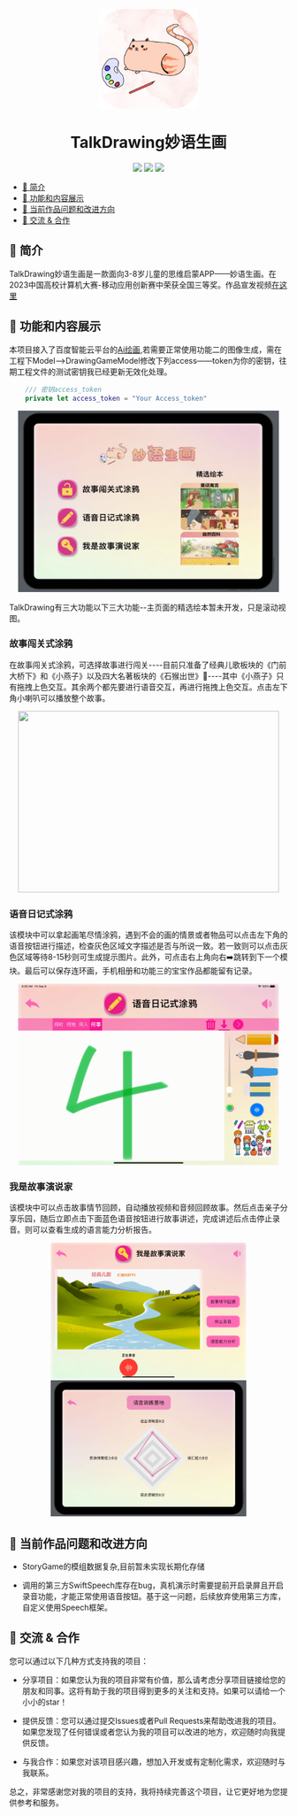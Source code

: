 
<div align=center>
<img src="ReadmeAssets/icon.png" width="180" height="180" align=center>
</div>
<h1 align=center>TalkDrawing妙语生画</h1>

<p align=center>
<a href="https://developer.apple.com/swift"><img src="https://img.shields.io/badge/swift-5.5+-fe562e"></a>
<a href="https://developer.apple.com/ios"><img src="https://img.shields.io/badge/iOS-16%2B-blue"></a>
<a href="https://github.com/Cay-Zhang/SwiftSpeech/blob/master/LICENSE"><img src="http://img.shields.io/badge/license-MIT-lightgrey.svg?style=flat"></a>
</p>

- [📖 简介](#:book:-简介)
- [👾 功能和内容展示](#:space_invader:-功能和内容展示)
- [🤯 当前作品问题和改进方向](#:exploding_head:-当前作品问题和改进方向)
- [🍺 交流 & 合作](#:beer:-交流-&-合作)

## :book: 简介

TalkDrawing妙语生画是一款面向3-8岁儿童的思维启蒙APP——妙语生画。在2023中国高校计算机大赛-移动应用创新赛中荣获全国三等奖。作品宣发视频[在这里](https://oss.moocollege.com/unknow/works/10648559/1DZU0mQv_1692881155076.mp4)

## :space_invader: 功能和内容展示

本项目接入了百度智能云平台的[Ai绘画](https://ai.baidu.com/tech/creativity/ernie_Vilg),若需要正常使用功能二的图像生成，需在工程下Model-->DrawingGameModel修改下列access——token为你的密钥，往期工程文件的测试密钥我已经更新无效化处理。

```swift
    /// 密钥access_token
    private let access_token = "Your Access_token"
```

<div align=center>
<img src="ReadmeAssets/1.png" width="472" height="328">
</div>

TalkDrawing有三大功能以下三大功能--主页面的精选绘本暂未开发，只是滚动视图。

### 故事闯关式涂鸦

在故事闯关式涂鸦，可选择故事进行闯关----目前只准备了经典儿歌板块的《门前大桥下》和《小燕子》以及四大名著板块的《石猴出世》🥹----其中《小燕子》只有拖拽上色交互。其余两个都先要进行语音交互，再进行拖拽上色交互。点击左下角小喇叭可以播放整个故事。

<div align=center>
<img src="ReadmeAssets/2.gif" width="472" height="328">
</div>

### 语音日记式涂鸦

该模块中可以拿起画笔尽情涂鸦，遇到不会的画的情景或者物品可以点击左下角的语音按钮进行描述，检查灰色区域文字描述是否与所说一致。若一致则可以点击灰色区域等待8-15秒则可生成提示图片。此外，可点击右上角向右➡️跳转到下一个模块。最后可以保存连环画，手机相册和功能三的宝宝作品都能留有记录。

<div align=center>
<img src="ReadmeAssets/3.gif" width="472" height="328">
</div>

### 我是故事演说家

该模块中可以点击故事情节回顾，自动播放视频和音频回顾故事。然后点击亲子分享乐园，随后立即点击下面蓝色语音按钮进行故事讲述，完成讲述后点击停止录音。则可以查看生成的语言能力分析报告。


<p align=center>
<img src="ReadmeAssets/4.png" width="354" height="246">
<img src="ReadmeAssets/5.png" width="354" height="246">
</p>


## :exploding_head: 当前作品问题和改进方向

- StoryGame的模组数据复杂,目前暂未实现长期化存储

- 调用的第三方SwiftSpeech库存在bug，真机演示时需要提前开启录屏且开启录音功能，才能正常使用语音按钮。基于这一问题，后续放弃使用第三方库，自定义使用Speech框架。


## :beer: 交流 & 合作

您可以通过以下几种方式支持我的项目：

- 分享项目：如果您认为我的项目非常有价值，那么请考虑分享项目链接给您的朋友和同事。这将有助于我的项目得到更多的关注和支持。如果可以请给一个小小的star！

- 提供反馈：您可以通过提交Issues或者Pull Requests来帮助改进我的项目。如果您发现了任何错误或者您认为我的项目可以改进的地方，欢迎随时向我提供反馈。

- 与我合作：如果您对该项目感兴趣，想加入开发或有定制化需求，欢迎随时与我联系。

总之，非常感谢您对我的项目的支持，我将持续完善这个项目，让它更好地为您提供参考和服务。


